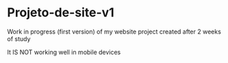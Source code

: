 # Projeto-de-site-v1
Work in progress (first version) of my website project created after 2 weeks of study


It IS NOT working well in mobile devices
